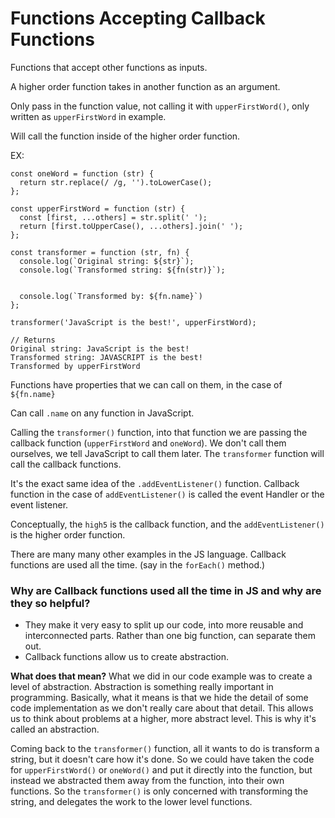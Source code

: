 # Functions Accepting Callback Functions

Functions that accept other functions as inputs.

A higher order function takes in another function as an argument.

Only pass in the function value, not calling it with `upperFirstWord()`, only written as `upperFirstWord` in example.

Will call the function inside of the higher order function.

EX:

```
const oneWord = function (str) {
  return str.replace(/ /g, '').toLowerCase();
};

const upperFirstWord = function (str) {
  const [first, ...others] = str.split(' ');
  return [first.toUpperCase(), ...others].join(' ');
};

const transformer = function (str, fn) {
  console.log(`Original string: ${str}`);
  console.log(`Transformed string: ${fn(str)}`);


  console.log(`Transformed by: ${fn.name}`)
};

transformer('JavaScript is the best!', upperFirstWord);

// Returns
Original string: JavaScript is the best!
Transformed string: JAVASCRIPT is the best!
Transformed by upperFirstWord
```

Functions have properties that we can call on them, in the case of `${fn.name}`

Can call `.name` on any function in JavaScript.

Calling the `transformer()` function, into that function we are passing the callback function (`upperFirstWord` and `oneWord`). We don't call them ourselves, we tell JavaScript to call them later. The `transformer` function will call the callback functions.

It's the exact same idea of the `.addEventListener()` function. Callback function in the case of `addEventListener()` is called the event Handler or the event listener.

Conceptually, the `high5` is the callback function, and the `addEventListener()` is the higher order function.

There are many many other examples in the JS language. Callback functions are used all the time.
(say in the `forEach()` method.)

### Why are Callback functions used all the time in JS and why are they so helpful?

- They make it very easy to split up our code, into more reusable and interconnected parts. Rather than one big function, can separate them out.
- Callback functions allow us to create abstraction.

**What does that mean?**
What we did in our code example was to create a level of abstraction. Abstraction is something really important in programming. Basically, what it means is that we hide the detail of some code implementation as we don't really care about that detail. This allows us to think about problems at a higher, more abstract level. This is why it's called an abstraction.

Coming back to the `transformer()` function, all it wants to do is transform a string, but it doesn't care how it's done. So we could have taken the code for `upperFirstWord()` or `oneWord()` and put it directly into the function, but instead we abstracted them away from the function, into their own functions. So the `transformer()` is only concerned with transforming the string, and delegates the work to the lower level functions.
